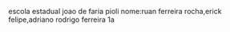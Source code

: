 escola estadual joao de faria pioli
nome:ruan ferreira rocha,erick felipe,adriano rodrigo ferreira
1a
